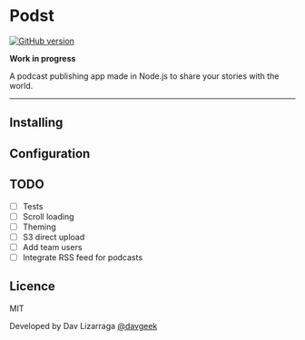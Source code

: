 Podst
=====

[![GitHub version](https://badge.fury.io/gh/davgeek%2Fpodst.svg)](https://badge.fury.io/gh/davgeek%2Fpodst)

**Work in progress**

A podcast publishing app made in Node.js to share your stories with the world.

----------

Installing
----------

Configuration
-------------

TODO
----
 - [ ] Tests
 - [ ] Scroll loading
 - [ ] Theming
 - [ ] S3 direct upload
 - [ ] Add team users
 - [ ] Integrate RSS feed for podcasts

Licence
-------
MIT

Developed by Dav Lizarraga <a href="twitter.com/davgeek">@davgeek</a>
